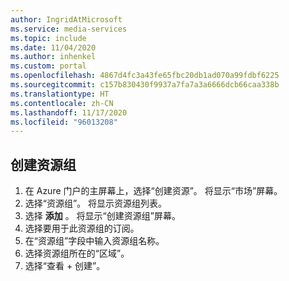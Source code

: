 ```yaml
---
author: IngridAtMicrosoft
ms.service: media-services
ms.topic: include
ms.date: 11/04/2020
ms.author: inhenkel
ms.custom: portal
ms.openlocfilehash: 4867d4fc3a43fe65fbc20db1ad070a99fdbf6225
ms.sourcegitcommit: c157b830430f9937a7fa7a3a6666dcb66caa338b
ms.translationtype: HT
ms.contentlocale: zh-CN
ms.lasthandoff: 11/17/2020
ms.locfileid: "96013208"
---
```

<!--Create a resourse group in the portal-->

## <a name="create-a-resource-group"></a>创建资源组

1. 在 Azure 门户的主屏幕上，选择“创建资源”。 将显示“市场”屏幕。
1. 选择“资源组”。  将显示资源组列表。
1. 选择 **添加** 。 将显示“创建资源组”屏幕。
1. 选择要用于此资源组的订阅。
1. 在“资源组”字段中输入资源组名称。
1. 选择资源组所在的“区域”。
1. 选择“查看 + 创建”。
